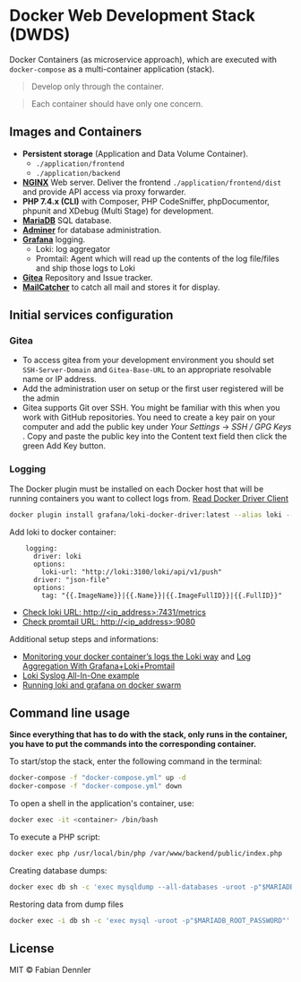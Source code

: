 # Docker Web Development Stack (DWDS)

Docker Containers (as microservice approach), which are executed with `docker-compose` as a multi-container application (stack).

> Develop only through the container.

> Each container should have only one concern.

## Images and Containers

- **Persistent storage** (Application and Data Volume Container).
  - `./application/frontend`
  - `./application/backend`
- [**NGINX**](https://www.nginx.com/) Web server. Deliver the frontend `./application/frontend/dist` and provide API access via proxy forwarder.
- **PHP 7.4.x (CLI)** with Composer, PHP CodeSniffer, phpDocumentor, phpunit and XDebug (Multi Stage) for development.
- [**MariaDB**](https://mariadb.org/) SQL database.
- [**Adminer**](https://www.adminer.org/) for database administration.
- [**Grafana**](https://grafana.com/) logging.
  - Loki: log aggregator
  - Promtail: Agent which will read up the contents of the log file/files and ship those logs to Loki
- [**Gitea**](https://gitea.io/) Repository and Issue tracker.
- [**MailCatcher**](https://mailcatcher.me/) to catch all mail and stores it for display.

## Initial services configuration

### Gitea

- To access gitea from your development environment you should set `SSH-Server-Domain` and `Gitea-Base-URL` to an appropriate resolvable name or IP address.
- Add the administration user on setup or the first user registered will be the admin
- Gitea supports Git over SSH. You might be familiar with this when you work with GitHub repositories. You need to create a key pair on your computer and add the public key under _Your Settings_ -> _SSH / GPG Keys_ . Copy and paste the public key into the Content text field then click the green Add Key button.

### Logging

The Docker plugin must be installed on each Docker host that will be running containers you want to collect logs from. [Read Docker Driver Client](https://grafana.com/docs/loki/latest/clients/docker-driver/)

```bash
docker plugin install grafana/loki-docker-driver:latest --alias loki --grant-all-permissions
```

Add loki to docker container:

```byaml
    logging:
      driver: loki
      options:
        loki-url: "http://loki:3100/loki/api/v1/push"
      driver: "json-file"
      options:
        tag: "{{.ImageName}}|{{.Name}}|{{.ImageFullID}}|{{.FullID}}"
```

* [Check loki URL: http://<ip_address>:7431/metrics](http://localhost:7431/metrics)
* [Check promtail URL: http://<ip_address>:9080](http://localhost:7431/metrics)

Additional setup steps and informations:

* [Monitoring your docker container’s logs the Loki way](https://itnext.io/monitoring-your-docker-containers-logs-the-loki-way-e9fdbae6bafd) and [Log Aggregation With Grafana+Loki+Promtail](https://cloudsbaba.com/log-aggregation-with-grafanalokipromtail/)
* [Loki Syslog All-In-One example](https://computingforgeeks.com/forward-logs-to-grafana-loki-using-promtail/)
* [Running loki and grafana on docker swarm](https://drailing.net/2020/06/running-loki-and-grafana-on-docker-swarm/)

## Command line usage

**Since everything that has to do with the stack, only runs in the container, you have to put the commands into the corresponding container.**

To start/stop the stack, enter the following command in the terminal:

```bash
docker-compose -f "docker-compose.yml" up -d
docker-compose -f "docker-compose.yml" down
```

To open a shell in the application's container, use:

```bash
docker exec -it <container> /bin/bash
```

To execute a PHP script:

```bash
docker exec php /usr/local/bin/php /var/www/backend/public/index.php
```

Creating database dumps:

```bash
docker exec db sh -c 'exec mysqldump --all-databases -uroot -p"$MARIADB_ROOT_PASSWORD"' > /some/path/on/your/host/all-databases.sql
```

Restoring data from dump files

```bash
docker exec -i db sh -c 'exec mysql -uroot -p"$MARIADB_ROOT_PASSWORD"' < /some/path/on/your/host/all-databases.sql
```

## License

MIT © Fabian Dennler

